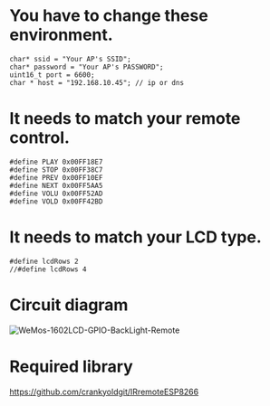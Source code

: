 # You have to change these environment.

```
char* ssid = "Your AP's SSID";
char* password = "Your AP's PASSWORD";
uint16_t port = 6600;
char * host = "192.168.10.45"; // ip or dns
```

# It needs to match your remote control.

```
#define PLAY 0x00FF18E7
#define STOP 0x00FF38C7
#define PREV 0x00FF10EF
#define NEXT 0x00FF5AA5
#define VOLU 0x00FF52AD
#define VOLD 0x00FF42BD
```

# It needs to match your LCD type.

```
#define lcdRows 2
//#define lcdRows 4
```

# Circuit diagram

![WeMos-1602LCD-GPIO-BackLight-Remote](https://user-images.githubusercontent.com/6020549/68948369-1349a280-07fb-11ea-952d-1b2a1f5c13df.jpg)

# Required library
https://github.com/crankyoldgit/IRremoteESP8266
